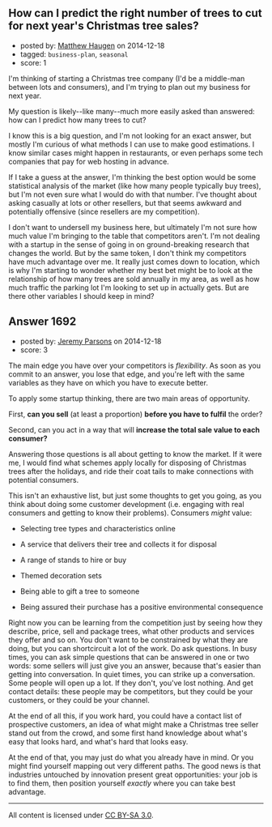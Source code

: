 ## How can I predict the right number of trees to cut for next year's Christmas tree sales?

- posted by: [Matthew Haugen](https://stackexchange.com/users/1325646/matthew-haugen) on 2014-12-18
- tagged: `business-plan`, `seasonal`
- score: 1

I'm thinking of starting a Christmas tree company (I'd be a middle-man between lots and consumers), and I'm trying to plan out my business for next year.

My question is likely--like many--much more easily asked than answered: how can I predict how many trees to cut?

I know this is a big question, and I'm not looking for an exact answer, but mostly I'm curious of what methods I can use to make good estimations. I know similar cases might happen in restaurants, or even perhaps some tech companies that pay for web hosting in advance.

If I take a guess at the answer, I'm thinking the best option would be some statistical analysis of the market (like how many people typically buy trees), but I'm not even sure what I would do with that number. I've thought about asking casually at lots or other resellers, but that seems awkward and potentially offensive (since resellers are my competition).

I don't want to undersell my business here, but ultimately I'm not sure how much value I'm bringing to the table that competitors aren't. I'm not dealing with a startup in the sense of going in on ground-breaking research that changes the world. But by the same token, I don't think my competitors have much advantage over me. It really just comes down to location, which is why I'm starting to wonder whether my best bet might be to look at the relationship of how many trees are sold annually in my area, as well as how much traffic the parking lot I'm looking to set up in actually gets. But are there other variables I should keep in mind?


## Answer 1692

- posted by: [Jeremy Parsons](https://stackexchange.com/users/497810/jeremy-parsons) on 2014-12-18
- score: 3

The main edge you have over your competitors is *flexibility*. As soon as you commit to an answer, you lose that edge, and you're left with the same variables as they have on which you have to execute better.

To apply some startup thinking, there are two main areas of opportunity. 

First, **can you sell** (at least a proportion) **before you have to fulfil** the order? 

Second, can you act in a way that will **increase the total sale value to each consumer?**

Answering those questions is all about getting to know the market. If it were me, I would find what schemes apply locally for disposing of Christmas trees after the holidays, and ride their coat tails to make connections with potential consumers. 

This isn't an exhaustive list, but just some thoughts to get you going, as you think about doing some customer development (i.e. engaging with real consumers and getting to know their problems). Consumers *might* value:

- Selecting tree types and characteristics online

- A service that delivers their tree and collects it for disposal

- A range of stands to hire or buy

- Themed decoration sets

- Being able to gift a tree to someone

- Being assured their purchase has a positive environmental consequence

Right now you can be learning from the competition just by seeing how they describe, price, sell and package trees, what other products and services they offer and so on. You don't want to be constrained by what they are doing, but you can shortcircuit a lot of the work. Do ask questions. In busy times, you can ask simple questions that can be answered in one or two words: some sellers will just give you an answer, because that's easier than getting into conversation. In quiet times, you can strike up a conversation. Some people will open up a lot. If they don't, you've lost nothing. And get contact details: these people may be competitors, but they could be your customers, or they could be your channel.

At the end of all this, if you work hard, you could have a contact list of prospective customers, an idea of what might make a Christmas tree seller stand out from the crowd, and some first hand knowledge about what's easy that looks hard, and what's hard that looks easy. 

At the end of that, you may just do what you already have in mind. Or you might find yourself mapping out very different paths. The good news is that industries untouched by innovation present great opportunities: your job is to find them, then position yourself *exactly* where you can take best advantage.



---

All content is licensed under [CC BY-SA 3.0](https://creativecommons.org/licenses/by-sa/3.0/).
